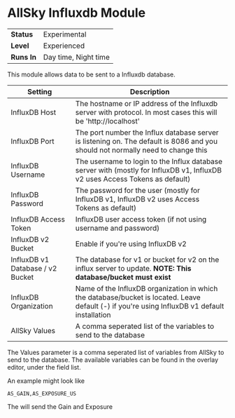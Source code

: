 # AllSky Influxdb Module

|   |   |
| ------------ | ------------ |
| **Status**  | Experimental  |
| **Level**  | Experienced  |
| **Runs In**  | Day time, Night time |


This module allows data to be sent to a Influxdb database. 

|  Setting | Description  |
| ------------ | ------------ |
| InfluxDB Host | The hostname or IP address of the Influxdb server with protocol. In most cases this will be 'http://localhost' |
| InfluxDB Port | The port number the Influx database server is listening on. The default is 8086 and you should not normally need to change this |
| InfluxDB Username | The username to login to the Influx database server with (mostly for InfluxDB v1, InfluxDB v2 uses Access Tokens as default) |
| InfluxDB Password | The password for the user (mostly for InfluxDB v1, InfluxDB v2 uses Access Tokens as default) |
| InfluxDB Access Token | InfluxDB user access token (if not using username and password) |
| InfluxDB v2 Bucket | Enable if you're using InfluxDB v2 |
| InfluxDB v1 Database / v2 Bucket | The database for v1 or bucket for v2 on the influx server to update. **NOTE: This database/bucket must exist** |
| InfluxDB Organization | Name of the InfluxDB organization in which the database/bucket is located. Leave default (-) if you're using InfluxDB v1 default installation |
| AllSky Values | A comma seperated list of the variables to send to the database |

The Values parameter is a comma seperated list of variables from AllSky to send to the database. The available variables can be found in the overlay editor, under the field list.

An example might look like

`AS_GAIN,AS_EXPOSURE_US`

The will send the Gain and Exposure 
